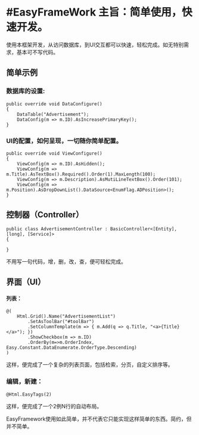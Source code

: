 #EasyFrameWork
主旨：简单使用，快速开发。
=============
使用本框架开发，从访问数据库，到UI交互都可以快速，轻松完成。如无特别需求，基本可不写代码。

简单示例
------
### 数据库的设置:
    public override void DataConfigure()
    {
        DataTable("Advertisement");
        DataConfig(m => m.ID).AsIncreasePrimaryKey(); 
    }
### UI的配置，如何呈现，一切随你简单配置。
    public override void ViewConfigure()
    {
        ViewConfig(m => m.ID).AsHidden();
        ViewConfig(m => m.Title).AsTextBox().Required().Order(1).MaxLength(100);
        ViewConfig(m => m.Description).AsMutiLineTextBox().Order(101);
        ViewConfig(m => m.Position).AsDropDownList().DataSource<EnumFlag.ADPosition>();
    }

控制器（Controller）
------
    public class AdvertisementController : BasicController<[Entity], [long], [Service]>
    {
    
    }
不用写一句代码，增，删，改，查，便可轻松完成。

界面（UI）
------
#### 列表：
    @(
        Html.Grid().Name("AdvertisementList")
            .SetAsToolBar("#toolBar")
            .SetColumnTemplate(m => { m.Add(q => q.Title, "<a>{Title}</a>"); })
            .ShowCheckbox(m => m.ID)
            .OrderBy(m=>m.OrderIndex, Easy.Constant.DataEnumerate.OrderType.Descending)
    )
这样，便完成了一个复杂的列表页面，包括检索，分页，自定义排序等。
### 编辑，新建：
    @Html.EasyTags(2)
这样，便完成了一个2例N行的自动布局。


EasyFramework使用如此简单，并不代表它只能实现这样简单的东西。简约，但并不简单。
